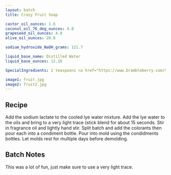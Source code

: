 ```yaml
---
layout: batch
title: Crazy Fruit Soap

castor_oil_ounces: 1.6
coconut_oil_76_deg_ounces: 4.8
grapeseed_oil_ounces: 4.8
olive_oil_ounces: 20.8

sodium_hydroxide_NaOH_grams: 121.7

liquid_base_name: Distilled Water
liquid_base_ounces: 12.16

SpecialIngredients: 2 teaspoons <a href="https://www.brambleberry.com/Sodium-Lactate-P5127.aspx">sodium lactate</a>, 1 oz. black cherry fragrance, 1 oz strawberry fragrance, 1 oz blackberry sage fragrance, yellow, electric bubblegum, green apple pigments

image1: fruit.jpg
image2: fruit2.jpg
---
```


## Recipe
Add the sodium lactate to the cooled lye water mixture. Add the lye water to the oils and bring to a very light trace (stick blend for about 15 seconds. Stir in fragrance oil and lightly hand stir. Split batch and add the colorants then pour each into a condiment bottle. Pour into mold using the condidments bottles. Let molds rest for multiple days before demolding.

## Batch Notes
This was a lot of fun, just make sure to use a very light trace.